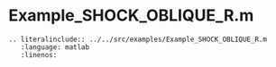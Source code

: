 # Example_SHOCK_OBLIQUE_R.m

```{eval-rst}
.. literalinclude:: ../../src/examples/Example_SHOCK_OBLIQUE_R.m
   :language: matlab
   :linenos:
```
